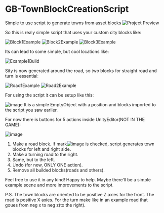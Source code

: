 # GB-TownBlockCreationScript
 Simple to use script to generate towns from asset blocks
![Project Preview](https://user-images.githubusercontent.com/68827110/172194379-7f0254ce-f43a-4e59-99a9-9de69d295a19.png)

So this is realy simple script that uses your custom city blocks like:

![Block1Example](https://user-images.githubusercontent.com/68827110/172194937-72b115d9-ebac-41c0-9b1a-322af32e9b17.png)
![Block2Example](https://user-images.githubusercontent.com/68827110/172195175-98423681-733a-4845-9e33-90f5eb3b11f3.png)
![Block3Example](https://user-images.githubusercontent.com/68827110/172195344-97fd3d12-eb95-4f1a-b69c-fe60b8bb8ea1.png)

Its can lead to some simple, but cool locations like:

![Example1Build](https://user-images.githubusercontent.com/68827110/172195663-b3191f7e-dd40-413a-86cc-34e7033d6057.png)

Sity is now generated around the road, so two blocks for straight road and turn is essential:

![Road1Example](https://user-images.githubusercontent.com/68827110/172196039-83afcfa6-7793-4378-954a-7ceedda9c4a5.png)
![Road2Example](https://user-images.githubusercontent.com/68827110/172196131-cbb606f6-1196-4cd2-a985-f59d842c4e1e.png)

For using the script it can be setup like this:

![image](https://user-images.githubusercontent.com/68827110/172196282-5dbe803f-dca0-487f-ac26-f065f56fa717.png)
It is a simple EmptyObject with a position and blocks imported to the script you saw earlier.

For now there is buttons for 5 actions inside UnityEditor(NOT IN THE GAME):

![image](https://user-images.githubusercontent.com/68827110/172196654-f161b81a-63c4-400d-9861-d9711db17537.png)
1. Make a road block. If mark![image](https://user-images.githubusercontent.com/68827110/172196730-9833194f-e7db-4921-bca6-5db04c349380.png) is checked, script generates town blocks for left and right side.
2. Make a turning road to the right.
3. Same, but to the left.
4. Undo (for now, ONLY ONE action).
5. Remove all builded blocks(roads and others).

Feel free to use it in any kind! Happy to help. Maybe there'll be a simple example scene and more improvements to the script.

P.S. The town blocks are oriented to be positive Z axies for the front. The road is positive X axies. For the turn make like in an example road that goues from neg x to neg z(to the right).
